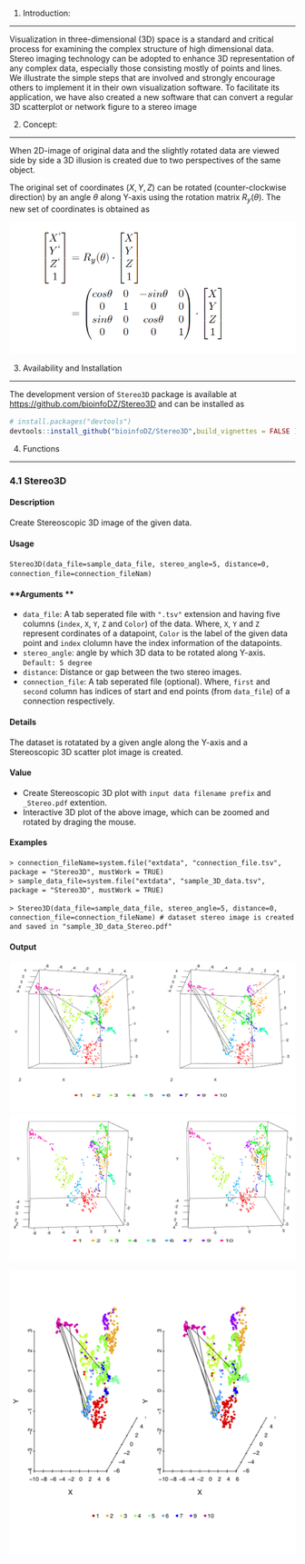 <!-- README.md is generated from README.Rmd. Please edit that file -->
1. Introduction:
----------------

Visualization in three-dimensional (3D) space is a standard and critical process for examining the complex structure of high dimensional data. Stereo imaging technology can be adopted to enhance 3D representation of any complex data, especially those consisting mostly of points and lines. We illustrate the simple steps that are involved and strongly encourage others to implement it in their own visualization software. To facilitate its application, we have also created a new software that can convert a regular 3D scatterplot or network figure to a stereo image

2. Concept:
-----------

When 2D-image of original data and the slightly rotated data are viewed side by side a 3D illusion is created due to two perspectives of the same object.

The original set of coordinates (*X*, *Y*, *Z*) can be rotated (counter-clockwise direction) by an angle *θ* along Y-axis using the rotation matrix *R*<sub>*y*</sub>(*θ*). The new set of coordinates is obtained as <!-- r
$$
\begin{aligned}
\begin{bmatrix}
X^` \\ Y^` \\ Z^` \\ 1
\end{bmatrix}  & =
R_y (\theta) \cdot
\begin{bmatrix}
X \\ Y \\ Z \\ 1
\end{bmatrix}  \\
& =
\begin{pmatrix}
cos \theta & 0 & -sin \theta & 0\\
0 & 1 & 0 & 0\\
sin \theta & 0 & cos \theta & 0\\
0 & 0 & 0 & 1
\end{pmatrix} \cdot
\begin{bmatrix}
X \\ Y \\ Z \\ 1
\end{bmatrix}
\end{aligned}
$$  -->

![""](./equation.png)

3. Availability and Installation
--------------------------------

The development version of `Stereo3D` package is available at <https://github.com/bioinfoDZ/Stereo3D> and can be installed as

``` r
# install.packages("devtools")
devtools::install_github("bioinfoDZ/Stereo3D",build_vignettes = FALSE )
```

4. Functions
------------

### 4.1 Stereo3D

#### **Description**

Create Stereoscopic 3D image of the given data.

#### **Usage**

`Stereo3D(data_file=sample_data_file, stereo_angle=5, distance=0, connection_file=connection_fileNam)`

#### **Arguments **

-   `data_file`: A tab seperated file with `".tsv"` extension and having five columns (`index`, `X`, `Y`, `Z` and `Color`) of the data. Where, `X`, `Y` and `Z` represent cordinates of a datapoint, `Color` is the label of the given data point and `index` clolumn have the index information of the datapoints.
-   `stereo_angle`: angle by which 3D data to be rotated along Y-axis. `Default: 5 degree`
-   `distance`: Distance or gap between the two stereo images.
-   `connection_file`: A tab seperated file (optional). Where, `first` and `second` column has indices of start and end points (from `data_file`) of a connection respectively.

#### **Details**

The dataset is rotatated by a given angle along the Y-axis and a Stereoscopic 3D scatter plot image is created.

#### **Value**

-   Create Stereoscopic 3D plot with `input data filename prefix` and `_Stereo.pdf` extention.
-   Interactive 3D plot of the above image, which can be zoomed and rotated by draging the mouse.

#### **Examples**

    > connection_fileName=system.file("extdata", "connection_file.tsv",
    package = "Stereo3D", mustWork = TRUE)
    > sample_data_file=system.file("extdata", "sample_3D_data.tsv",
    package = "Stereo3D", mustWork = TRUE)

    > Stereo3D(data_file=sample_data_file, stereo_angle=5, distance=0,
    connection_file=connection_fileName) # dataset stereo image is created
    and saved in "sample_3D_data_Stereo.pdf"

#### Output

!["Output: Sterio Image"](./sample.png) !["Output: Sterio Image"](./sample_scatter.png)

!["Output: Sterio Image"](./sample_3D_data_Stereo_net.png)

